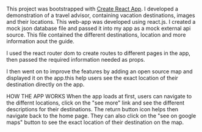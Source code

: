 

This project was bootstrapped with [Create React App](https://github.com/facebook/create-react-app).
I developed a demonstration of a travel advisor, containing vacation destinations, images and their locations.
This web-app was developed using react.js. I created a mock json database file and passed it into my app as a mock external api source. This
file contained the different destinations, location and more information aout the guide.

I used the react router dom to create routes to different pages in the app, then passed the required information needed as props.

I then went on to improve the features by adding  an open source map and displayed it on the app.this help users see the exact
location of their destination directly on the app. 

HOW THE APP WORKS
When the app loads at first, users can navigate to the differnt locations, click on the "see more" link and see the different descriptions 
for their destinations. The return button icon helps then navigate back to the home page. They can also click on the "see on google maps" button
to see the exact location of their destination on the map.

